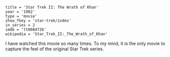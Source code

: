 ```
title = 'Star Trek II: The Wrath of Khan'
year = '1982'
type = 'movie'
show_fkey = 'star-trek/index'
in_series = 2
imdb = 'tt0084726'
wikipedia = 'Star_Trek_II:_The_Wrath_of_Khan'
```

I have watched this movie so many times. To my mind, it is the only movie to
capture the feel of the original Star Trek series.
